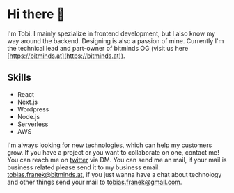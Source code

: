 # Hi there 👋
I'm Tobi. I mainly spezialize in frontend development, but I also know my way around the backend. Designing is also a passion of mine. Currently I'm the technical lead and part-owner of bitminds OG (visit us here [https://bitminds.at](https://bitminds.at)).

## Skills

 - React
 - Next.js
 - Wordpress
 - Node.js
 - Serverless
 - AWS

I'm always looking for new technologies, which can help my customers grow. If you have a project or you want to collaborate on one, contact me! You can reach me on [twitter](https://twitter.com/TobiasFranek) via DM. You can send me an mail, if your mail is business related please send it to my business email: tobias.franek@bitminds.at, if you just wanna have a chat about technology and other things send your mail to tobias.franek@gmail.com.

<!--
**TobiasFranek/TobiasFranek** is a ✨ _special_ ✨ repository because its `README.md` (this file) appears on your GitHub profile.

Here are some ideas to get you started:

- 🔭 I’m currently working on ...
- 🌱 I’m currently learning ...
- 👯 I’m looking to collaborate on ...
- 🤔 I’m looking for help with ...
- 💬 Ask me about ...
- 📫 How to reach me: ...
- 😄 Pronouns: ...
- ⚡ Fun fact: ...
-->
